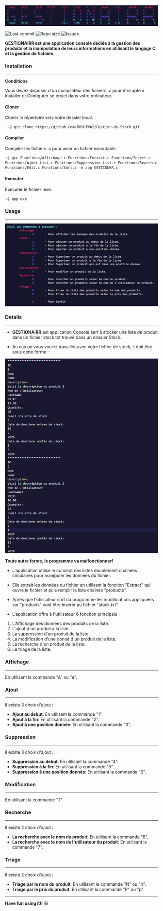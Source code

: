 ![Logo image](ScreenShots/LOGO.png)

![Last commit](https://img.shields.io/github/last-commit/BUSHIWAY/Gestion-de-Stock)
![Repo size](https://img.shields.io/github/repo-size/BUSHIWAY/Gestion-de-Stock)
![Issues](https://img.shields.io/github/issues/BUSHIWAY/Gestion-de-Stock)

**GESTIONAIRR est une application console dédiée à la gestion des produits et la manipulation de leurs informations en utilisant le langage C et la gestion de fichiers**

### Installation
---

**Conditions**

Vous devez disposer d'un compilateur des fichiers .c pour être apte à installer et Configurer se projet dans votre ordinateur.

#### Cloner

Cloner le répertoire vers votre dossier local.

```
 ~$ git clone https://github.com/BUSHIWAY/Gestion-de-Stock.git
```

#### Compiler

Compiler les fichiers .c pour avoir un fichier executable.

```
~$ gcc Functions/Affichage.c Functions/Extract.c Functions/Insert.c Functions/Ajout_List.c Functions/Suppression_List.c Functions/Search.c Functions/Edit.c Functions/Sort.c -o app GESTIONRR.c
```
#### Executer

Executer le fichier .exe.

```
~$ app.exe
```

### Usage
---

![Usage du programme](ScreenShots/Usage.png)

### Details
---

- **GESTIONAIRR** est application Console sert à stocker une liste de produit dans un fichier stock.txt trouvé dans un dossier Stock.

- Au cas où vous voulez travailler avec votre fichier de stock, il doit être sous cette forme :

![Format du fichier](ScreenShots/Format.png)

**Toute autre forme, le programme va malfonctionner!**

- L'application utilise le concept des listes doublement chaînées circulaires pour manipuler les données du fichier.

- Elle extrait les données du fichier en utilisant la fonction "Extract" qui ouvre le fichier et puis remplir la liste chaînée "products".

- Après que l'utilisateur sort du programme les modifications appliquées sur "products" vont être insérer au fichier "stock.txt".

- L'application offre à l'utilisateur 6 fonction principale :
1. L'Affichage des données des produits de la liste.
2. L'ajout d'un produit à la liste.
3. La suppression d'un produit de la liste.
4. La modification d'une donné d'un produit de la liste.
5. La recherche d'un produit de la liste.
6. Le triage de la liste.


### Affichage
---

En utilisant la commande "A" ou "a".

### Ajout 
---

il existe 3 choix d'ajout :
- **Ajout au debut**: En utilisant la commande "1".
- **Ajout à la fin**: En utilisant la commande "2".
- **Ajout à une position donnée**: En utilisant la commande "3".

### Suppression 
---

il existe 3 choix d'ajout :
- **Suppression au debut**: En utilisant la commande "4".
- **Suppression à la fin**: En utilisant la commande "5".
- **Suppression à une position donnée**: En utilisant la commande "6".

### Modification 
---

En utilisant la commande "7".

### Recherche 
---

il existe 2 choix d'ajout :
- **La recherche avec le nom du produit**: En utilisant la commande "8".
- **La recherche avec le nom de l'utilisateur du produit**: En utilisant la commande "7".

### Triage
---

il existe 2 choix d'ajout :
- **Triage par le nom du produit**: En utilisant la commande "N" ou "n".
- **Triage par le prix du produit**: En utilisant la commande "P" ou "p".

---
**Have fun using it!!** 😃

